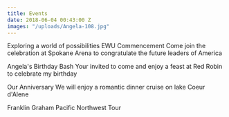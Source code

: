 ```yaml
---
title: Events
date: 2018-06-04 00:43:00 Z
images: "/uploads/Angela-108.jpg"
---
```


Exploring a world of possibilities
EWU Commencement
Come join the celebration at Spokane Arena to congratulate the future leaders of America

Angela's Birthday Bash
Your invited to come and enjoy a feast at Red Robin to celebrate my birthday

Our Anniversary
We will enjoy a romantic dinner cruise on lake Coeur d'Alene

Franklin Graham
Pacific Northwest Tour